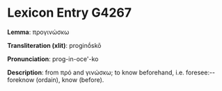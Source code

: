# Lexicon Entry G4267

**Lemma**: προγινώσκω

**Transliteration (xlit)**: proginṓskō

**Pronunciation**: prog-in-oce'-ko

**Description**:
from πρό and γινώσκω; to know beforehand, i.e. foresee:--foreknow (ordain), know (before).
